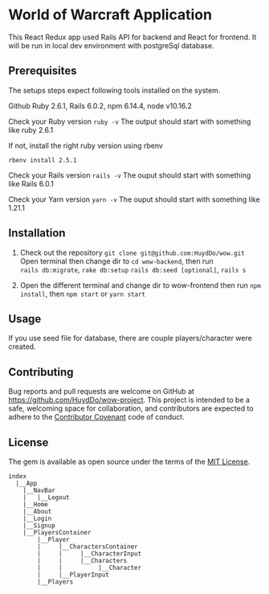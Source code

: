 # World of Warcraft Application
This React Redux app used Rails API for backend and React for frontend.  It will be run in local dev environment with postgreSql database.

## Prerequisites
The setups steps expect following tools installed on the system.

  Github
  Ruby 2.6.1,
  Rails 6.0.2,
  npm 6.14.4,
  node v10.16.2

  Check your Ruby version
  `ruby -v`
  The output should start with something like ruby 2.6.1
  
  If not, install the right ruby version using rbenv

  ```rbenv install 2.5.1```

  Check your Rails version
  `rails -v`
  The ouput should start with something like 
  Rails 6.0.1

  Check your Yarn version
  `yarn -v`
  The ouput should start with something like
  1.21.1
  
    
## Installation 
1. Check out the repository
   `git clone git@github.com:HuydDo/wow.git`
   Open terminal then change dir to 
   `cd wow-backend`, then run   
   `rails db:migrate`,
   `rake db:setup`
   `rails db:seed [optional]`,
   `rails s`

2. Open the different terminal and change dir to wow-frontend then run `npm install`, then `npm start` or 
`yarn start`

## Usage
  If you use seed file for database, there are couple players/character were created.

## Contributing

Bug reports and pull requests are welcome on GitHub at https://github.com/HuydDo/wow-project. This project is intended to be a safe, welcoming space for collaboration, and contributors are expected to adhere to the [Contributor Covenant](http://contributor-covenant.org) code of conduct.

## License

The gem is available as open source under the terms of the [MIT License](https://opensource.org/licenses/MIT).

```
index
  |__App
	|__NavBar
	|   |__Logout
	|__Home
	|__About
	|__Login
	|__Signup
	|__PlayersContainer
  		|__Player
  		|     |__CharactersContainer
  		|     |		|__CharacterInput
  		|     |		|__Characters
  	    |     |	         |__Character
  		|     |__PlayerInput	
  		|__Players
